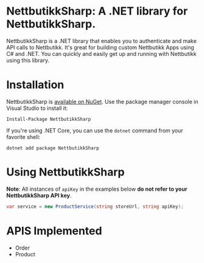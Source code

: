 # NettbutikkSharp: A .NET library for NettbutikkSharp.

NettbutikkSharp is a .NET library that enables you to authenticate and make API calls to Nettbutikk. It's great for 
building custom Nettbutikk Apps using C# and .NET. You can quickly and easily get up and running with Nettbutikk
using this library.

# Installation

NettbutikkSharp is [available on NuGet](https://www.nuget.org/packages/NettbutikkSharp/). Use the package manager
console in Visual Studio to install it:

```
Install-Package NettbutikkSharp
```

If you're using .NET Core, you can use the `dotnet` command from your favorite shell:

```
dotnet add package NettbutikkSharp
```

# Using NettbutikkSharp

**Note**: All instances of `apiKey` in the examples below **do not refer to your NettbutikkSharp API key**.


```cs
var service = new ProductService(string storeUrl, string apiKey);
```

# APIS Implemented
- Order
- Product

